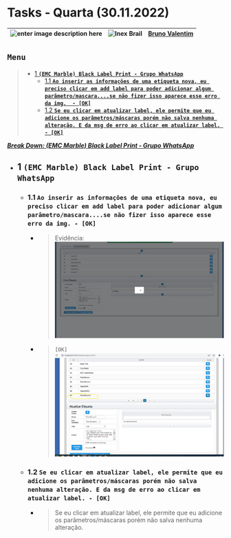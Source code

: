 # Tasks - Quarta (30.11.2022)

| ![enter image description here](https://www.foxconn.com.br/img/logo.png) | ![Inex Brail](https://www.inexbr.com.br/wp-content/uploads/2022/07/logo-inex-azul.png) | [Bruno Valentim](mailto:Bruno.Valentim@inex.com.br) |
| :----------------------------------------------------------------------- | :------------------------------------------------------------------------------------: | :-------------------------------------------------- |

## **`Menu`**  
> - [1 **`(EMC Marble) Black Label Print - Grupo WhatsApp`**](#1-(EMC-Marble)-Black-Label-Print-Chamados_Produção-Reportados-em-23/11)  
>   - [1.1 **`Ao inserir as informações de uma etiqueta nova, eu preciso clicar em add label para poder adicionar algum parâmetro/mascara....se não fizer isso aparece esse erro da img.  - [OK]`**](#1.1) 
>   - [1.2 **`Se eu clicar em atualizar label, ele permite que eu adicione os parâmetros/máscaras porém não salva nenhuma alteração. E da msg de erro ao clicar em atualizar label. - [OK]`**](#1.2) 

[_**Break Down: (EMC Marble) Black Label Print - Grupo WhatsApp**_](https://docs.google.com/spreadsheets/d/1Wcqmv0OqzgxhtmjfUVfZ44trVqjhYAnF_IKMvYcMPao/edit#gid=0)  
- ## 1 **`(EMC Marble) Black Label Print - Grupo WhatsApp`**
  - ### 1.1 **`Ao inserir as informações de uma etiqueta nova, eu preciso clicar em add label para poder adicionar algum parâmetro/mascara....se não fizer isso aparece esse erro da img. - [OK]`**
      - > Evidência: ![](./img/30112022/bug_ao_salvar_label.png)
      - > `[OK]` ![](./img/30112022/add-new-label.png)
  - ### 1.2 **`Se eu clicar em atualizar label, ele permite que eu adicione os parâmetros/máscaras porém não salva nenhuma alteração. E da msg de erro ao clicar em atualizar label. - [OK]`**
      - > Se eu clicar em atualizar label, ele permite que eu adicione os parâmetros/máscaras porém não salva nenhuma alteração.
